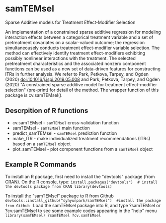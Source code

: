 # samTEMsel
Sparse Additive models for Treatment Effect-Modifier Selection 

An implementation of a constrained sparse additive regression for modeling interaction effects between a categorical treatment variable and a set of pretreatment covariates on a scalar-valued outcome; the regression simultaneousely conducts treatment effect-modifier variable selection. The method can effectively identify treatment effect-modifiers exhibiting possibly nonlinear interactions with the treatment. The selected pretreatment characteristics and the associated nonzero component functions can be used as a new set of data-driven features for constructing ITRs in further analysis. We refer to Park, Petkova, Tarpey, and Ogden (2020) <doi:10.1016/j.jspi.2019.05.008> and Park, Petkova, Tarpey, and Ogden (2020) "A constrained sparse additive model for treatment effect-modifier selection" (pre-print) for detail of the method. The wrapper function of this package is cv.samTEMsel().


## Descrpition of R functions 


* cv.samTEMsel - `samTEMsel` cross-validation function
* samTEMsel - `samTEMsel` main function
* predict_samTEMsel - `samTEMsel` prediction function
* make_ITR - make individualized treatment recommendations (ITRs) based on a `samTEMsel` object
* plot_samTEMsel -  plot component functions from a `samTEMsel` object 


## Example R Commands

To install an R package, first need to install the "devtools" package (from CRAN). On the R console, type: 
`
install.packages("devtools")  # install the devtools package from CRAN
library(devtools)
`

To install the "samTEMsel" package to R from Github
`
devtools::install_github("syhyunpark/samTEMsel")  #install the package from Github 
`
Load the samTEMsel package into R, and type ?samTEMsel or ?cv.samTEMsel to see some example codes appearing in the "help" menu 
`
library(samTEMsel)
?samTEMsel
?cv.samTEMsel
`

